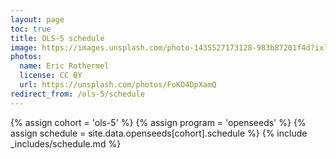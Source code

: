 ```yaml
---
layout: page
toc: true
title: OLS-5 schedule
image: https://images.unsplash.com/photo-1435527173128-983b87201f4d?ixlib=rb-1.2.1&ixid=eyJhcHBfaWQiOjEyMDd9&auto=format&fit=crop&w=1047&q=80
photos:
  name: Eric Rothermel
  license: CC BY
  url: https://unsplash.com/photos/FoKO4DpXamQ
redirect_from: /ols-5/schedule
---
```



{% assign cohort = 'ols-5' %}
{% assign program = 'openseeds' %}
{% assign schedule = site.data.openseeds[cohort].schedule %}
{% include _includes/schedule.md %}